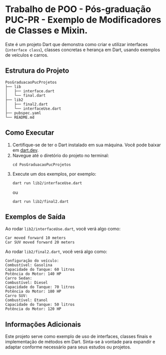 # Trabalho de POO - Pós-graduação PUC-PR - Exemplo de Modificadores de Classes e Mixin.

Este é um projeto Dart que demonstra como criar e utilizar interfaces (`interface class`), classes concretas e herança em Dart, usando exemplos de veículos e carros.

## Estrutura do Projeto

```
PosGraduacaoPucProjetos
├── lib
│   ├── interface.dart
│   └── final.dart
├── lib2
│   ├── final2.dart
│   └── interfaceUse.dart
├── pubspec.yaml
└── README.md
```

## Como Executar

1. Certifique-se de ter o Dart instalado em sua máquina. Você pode baixar em [dart.dev](https://dart.dev/get-dart).
2. Navegue até o diretório do projeto no terminal:
   ```
   cd PosGraduacaoPucProjetos
   ```
3. Execute um dos exemplos, por exemplo:
   ```
   dart run lib2/interfaceUse.dart
   ```
   ou
   ```
   dart run lib2/final2.dart
   ```

## Exemplos de Saída

Ao rodar `lib2/interfaceUse.dart`, você verá algo como:

```
Car moved forward 10 meters
Car SUV moved forward 20 meters
```

Ao rodar `lib2/final2.dart`, você verá algo como:

```
Configuração do veículo:
Combustível: Gasolina
Capacidade do Tanque: 60 litros
Potência do Motor: 140 HP
Carro Sedan:
Combustível: Diesel
Capacidade do Tanque: 70 litros
Potência do Motor: 180 HP
Carro SUV:
Combustível: Etanol
Capacidade do Tanque: 50 litros
Potência do Motor: 120 HP
```

## Informações Adicionais

Este projeto serve como exemplo de uso de interfaces, classes finais e implementação de métodos em Dart. Sinta-se à vontade para expandir e adaptar conforme necessário para seus estudos ou projetos.